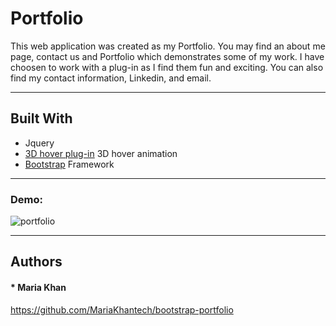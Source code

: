 # Portfolio

This web application was created as my Portfolio. You may find an about me page, contact us and Portfolio which demonstrates some of my work. I have choosen to work with a plug-in as I find them fun and exciting. You can also find my contact information, Linkedin, and email. 
***
## Built With

* Jquery
* [3D hover plug-in](http://ariona.github.io/hover3d/index.html) 3D hover animation
* [Bootstrap](https://getbootstrap.com/) Framework

***

### Demo:

![portfolio](https://user-images.githubusercontent.com/61640527/82830241-3082bc00-9e83-11ea-9c4b-6ebcb6e20b4c.gif)

***
## Authors

#### * Maria Khan

https://github.com/MariaKhantech/bootstrap-portfolio
